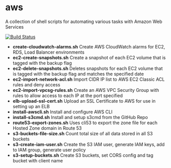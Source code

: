 aws
=======

A collection of shell scripts for automating various tasks with Amazon Web Services

[![Build Status](https://travis-ci.org/swoodford/aws.svg?branch=master)](https://travis-ci.org/swoodford/aws)

- **create-cloudwatch-alarms.sh** Create AWS CloudWatch alarms for EC2, RDS, Load Balancer environments
- **ec2-create-snapshots.sh** Create a snapshot of each EC2 volume that is tagged with the backup flag
- **ec2-delete-snapshots.sh** Deletes snapshots for each EC2 volume that is tagged with the backup flag and matches the specified date
- **ec2-import-network-acl.sh** Import CIDR IP list to AWS EC2 Classic ACL rules and deny access
- **ec2-import-vpcsg-rules.sh** Create an AWS VPC Security Group with rules to allow access to each IP at the port specified
- **elb-upload-ssl-cert.sh** Upload an SSL Certificate to AWS for use in setting up an ELB
- **install-awscli.sh** Install and configure AWS CLI
- **install-s3cmd.sh** Install and setup s3cmd from the GitHub Repo
- **route53-export-zones.sh** Uses cli53 to export the zone file for each Hosted Zone domain in Route 53
- **s3-buckets-file-size.sh** Count total size of all data stored in all S3 buckets
- **s3-create-iam-user.sh** Create the S3 IAM user, generate IAM keys, add to IAM group, generate user policy
- **s3-setup-buckets.sh** Create S3 buckets, set CORS config and tag bucket with client name
